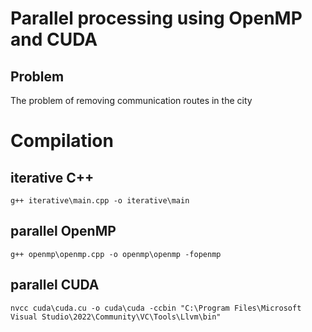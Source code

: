 # Parallel processing using OpenMP and CUDA
## Problem
The problem of removing communication routes in the city

# Compilation
## iterative C++
```
g++ iterative\main.cpp -o iterative\main

```

## parallel OpenMP
```
g++ openmp\openmp.cpp -o openmp\openmp -fopenmp
```

## parallel CUDA
```
nvcc cuda\cuda.cu -o cuda\cuda -ccbin "C:\Program Files\Microsoft Visual Studio\2022\Community\VC\Tools\Llvm\bin"
```
